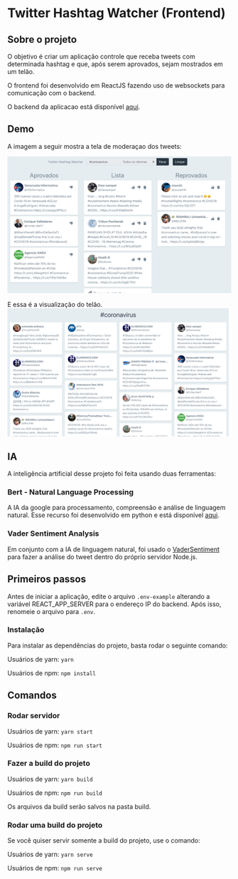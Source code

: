 # Twitter Hashtag Watcher (Frontend)

## Sobre o projeto

O objetivo é criar um aplicação controle que receba tweets com determinada hashtag e que, após serem aprovados, sejam mostrados em um telão.

O frontend foi desenvolvido em ReactJS fazendo uso de websockets para comunicação com o backend.

O backend da aplicacao está disponível [aqui](https://github.com/viclen/twitter-hashtag-watcher-backend).

## Demo

A imagem a seguir mostra a tela de moderaçao dos tweets:

![Admin Panel](./git-img/admin.png)

E essa é a visualização do telão.
![Screen View](./git-img/screen.png)

## IA

A inteligência artificial desse projeto foi feita usando duas ferramentas:

### Bert - Natural Language Processing

A IA da google para processamento, compreensão e análise de linguagem natural. Esse recurso foi desenvolvido em python e está disponível [aqui](https://github.com/viclen/nlp-twitter-python).

### Vader Sentiment Analysis

Em conjunto com a IA de linguagem natural, foi usado o [VaderSentiment](https://github.com/cjhutto/vaderSentiment) para fazer a análise do tweet dentro do próprio servidor Node.js.

## Primeiros passos

Antes de iniciar a aplicação, edite o arquivo `.env-example` alterando a variável REACT_APP_SERVER para o endereço IP do backend. Após isso, renomeie o arquivo para `.env`.

### Instalação

Para instalar as dependências do projeto, basta rodar o seguinte comando:

Usuários de yarn:
`yarn`

Usuários de npm:
`npm install`

## Comandos

### Rodar servidor

Usuários de yarn:
`yarn start`

Usuários de npm:
`npm run start`

### Fazer a build do projeto

Usuários de yarn:
`yarn build`

Usuários de npm:
`npm run build`

Os arquivos da build serão salvos na pasta build.

### Rodar uma build do projeto

Se você quiser servir somente a build do projeto, use o comando:

Usuários de yarn:
`yarn serve`

Usuários de npm:
`npm run serve`
